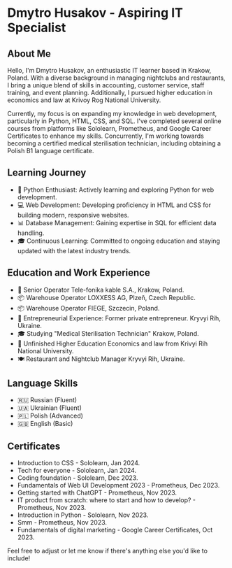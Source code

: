 # Dmytro Husakov - Aspiring IT Specialist

## About Me

Hello, I'm Dmytro Husakov, an enthusiastic IT learner based in Krakow, Poland. With a diverse background in managing nightclubs and restaurants, I bring a unique blend of skills in accounting, customer service, staff training, and event planning. Additionally, I pursued higher education in economics and law at Krivoy Rog National University.

Currently, my focus is on expanding my knowledge in web development, particularly in Python, HTML, CSS, and SQL. I've completed several online courses from platforms like Sololearn, Prometheus, and Google Career Certificates to enhance my skills. Concurrently, I'm working towards becoming a certified medical sterilisation technician, including obtaining a Polish B1 language certificate.

## Learning Journey

- 🐍 Python Enthusiast: Actively learning and exploring Python for web development.
- 💻 Web Development: Developing proficiency in HTML and CSS for building modern, responsive websites.
- 📊 Database Management: Gaining expertise in SQL for efficient data handling.
- 🎓 Continuous Learning: Committed to ongoing education and staying updated with the latest industry trends.

## Education and Work Experience

- 💼 Senior Operator Tele-fonika kable S.A., Krakow, Poland.
- 📦 Warehouse Operator LOXXESS AG, Plzeň, Czech Republic.
- 📦 Warehouse Operator FIEGE, Szczecin, Poland.
- 👔 Entrepreneurial Experience: Former private entrepreneur. Kryvyi Rih, Ukraine.
- 🎓 Studying "Medical Sterilisation Technician" Krakow, Poland.
- 📜 Unfinished Higher Education  Economics and law from Krivyi Rih National University.
- 🍽️ Restaurant and Nightclub Manager Kryvyi Rih, Ukraine.

## Language Skills

- 🇷🇺 Russian (Fluent)
- 🇺🇦 Ukrainian (Fluent)
- 🇵🇱 Polish (Advanced)
- 🇬🇧 English (Basic)

## Certificates

- Introduction to CSS - Sololearn, Jan 2024.
- Tech for everyone - Sololearn, Jan 2024.
- Coding foundation - Sololearn, Dec 2023.
- Fundamentals of Web UI Development 2023 - Prometheus, Dec 2023.
- Getting started with ChatGPT - Prometheus, Nov 2023.
- IT product from scratch: where to start and how to develop? - Prometheus, Nov 2023.
- Introduction in Python - Sololearn, Nov 2023.
- Smm - Prometheus, Nov 2023.
- Fundamentals of digital marketing - Google Career Certificates, Oct 2023.

Feel free to adjust or let me know if there's anything else you'd like to include!
